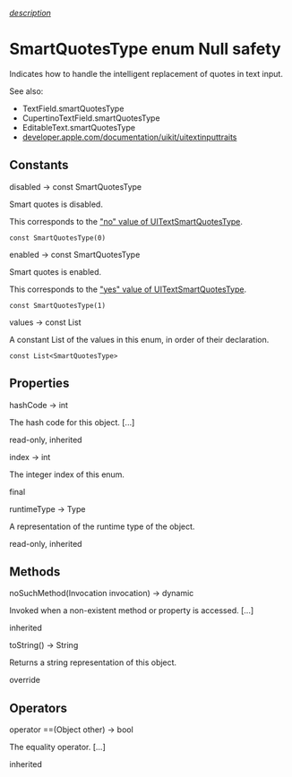 [*description*][description]

# SmartQuotesType enum Null safety #

Indicates how to handle the intelligent replacement of quotes in text input.

See also:

 *  TextField.smartQuotesType
 *  CupertinoTextField.smartQuotesType
 *  EditableText.smartQuotesType
 *  [developer.apple.com/documentation/uikit/uitextinputtraits][developer.apple.com_documentation_uikit_uitextinputtraits]

## Constants ##

disabled → const SmartQuotesType

Smart quotes is disabled.

This corresponds to the ["no" value of UITextSmartQuotesType][no_ value of UITextSmartQuotesType].

`const SmartQuotesType(0)`

enabled → const SmartQuotesType

Smart quotes is enabled.

This corresponds to the ["yes" value of UITextSmartQuotesType][yes_ value of UITextSmartQuotesType].

`const SmartQuotesType(1)`

values → const List<SmartQuotesType>

A constant List of the values in this enum, in order of their declaration.

`const List<SmartQuotesType>`

## Properties ##

hashCode → int

The hash code for this object. \[...\]

read-only, inherited

index → int

The integer index of this enum.

final

runtimeType → Type

A representation of the runtime type of the object.

read-only, inherited

## Methods ##

noSuchMethod(Invocation invocation) → dynamic

Invoked when a non-existent method or property is accessed. \[...\]

inherited

toString() → String

Returns a string representation of this object.

override

## Operators ##

operator ==(Object other) → bool

The equality operator. \[...\]

inherited


[description]: https://github.com/flutter/flutter/blob/master/packages/flutter/lib/src/services/text_input.dart#L60
[developer.apple.com_documentation_uikit_uitextinputtraits]: https://developer.apple.com/documentation/uikit/uitextinputtraits
[no_ value of UITextSmartQuotesType]: https://developer.apple.com/documentation/uikit/uitextsmartquotestype/no
[yes_ value of UITextSmartQuotesType]: https://developer.apple.com/documentation/uikit/uitextsmartquotestype/yes